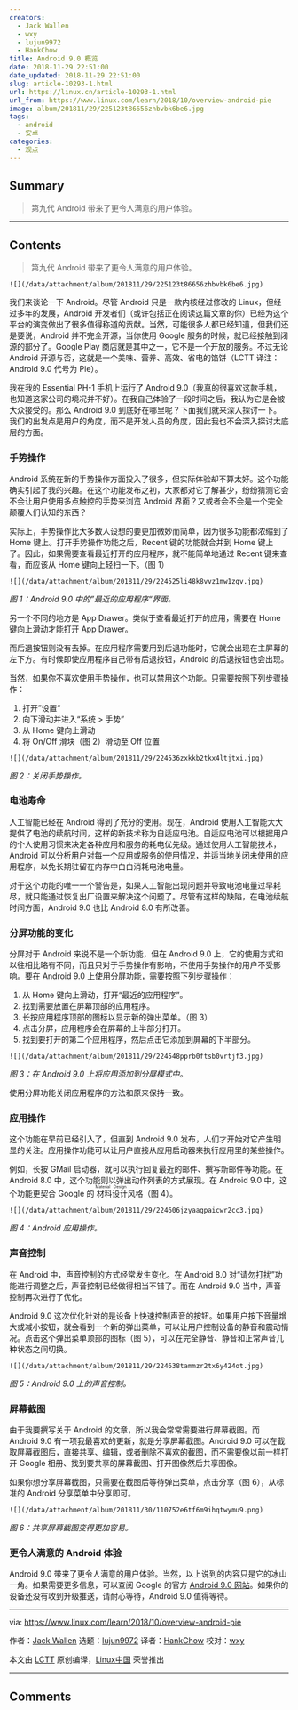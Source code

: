 ```yaml
---
creators:
  - Jack Wallen
  - wxy
  - lujun9972
  - HankChow
title: Android 9.0 概览
date: 2018-11-29 22:51:00
date_updated: 2018-11-29 22:51:00
slug: article-10293-1.html
url: https://linux.cn/article-10293-1.html
url_from: https://www.linux.com/learn/2018/10/overview-android-pie
image: album/201811/29/225123t86656zhbvbk6be6.jpg
tags:
  - android
  - 安卓
categories:
  - 观点
---
```


## Summary

> 第九代 Android 带来了更令人满意的用户体验。

***

<!-- more -->

## Contents

> 
> 第九代 Android 带来了更令人满意的用户体验。
> 
> 
> 

`![](/data/attachment/album/201811/29/225123t86656zhbvbk6be6.jpg)`

我们来谈论一下 Android。尽管 Android 只是一款内核经过修改的 Linux，但经过多年的发展，Android 开发者们（或许包括正在阅读这篇文章的你）已经为这个平台的演变做出了很多值得称道的贡献。当然，可能很多人都已经知道，但我们还是要说，Android 并不完全开源，当你使用 Google 服务的时候，就已经接触到闭源的部分了。Google Play 商店就是其中之一，它不是一个开放的服务。不过无论 Android 开源与否，这就是一个美味、营养、高效、省电的馅饼（LCTT 译注：Android 9.0 代号为 Pie）。

我在我的 Essential PH-1 手机上运行了 Android 9.0（我真的很喜欢这款手机，也知道这家公司的境况并不好）。在我自己体验了一段时间之后，我认为它是会被大众接受的。那么 Android 9.0 到底好在哪里呢？下面我们就来深入探讨一下。我们的出发点是用户的角度，而不是开发人员的角度，因此我也不会深入探讨太底层的方面。

### 手势操作

Android 系统在新的手势操作方面投入了很多，但实际体验却不算太好。这个功能确实引起了我的兴趣。在这个功能发布之初，大家都对它了解甚少，纷纷猜测它会不会让用户使用多点触控的手势来浏览 Android 界面？又或者会不会是一个完全颠覆人们认知的东西？

实际上，手势操作比大多数人设想的要更加微妙而简单，因为很多功能都浓缩到了 Home 键上。打开手势操作功能之后，Recent 键的功能就合并到 Home 键上了。因此，如果需要查看最近打开的应用程序，就不能简单地通过 Recent 键来查看，而应该从 Home 键向上轻扫一下。（图 1）

`![](/data/attachment/album/201811/29/224525li48k8vvz1mw1zgv.jpg)`

*图 1：Android 9.0 中的”最近的应用程序“界面。*

另一个不同的地方是 App Drawer。类似于查看最近打开的应用，需要在 Home 键向上滑动才能打开 App Drawer。

而后退按钮则没有去掉。在应用程序需要用到后退功能时，它就会出现在主屏幕的左下方。有时候即使应用程序自己带有后退按钮，Android 的后退按钮也会出现。

当然，如果你不喜欢使用手势操作，也可以禁用这个功能。只需要按照下列步骤操作：

1. 打开”设置“
2. 向下滑动并进入“系统 > 手势”
3. 从 Home 键向上滑动
4. 将 On/Off 滑块（图 2）滑动至 Off 位置

`![](/data/attachment/album/201811/29/224536zxkkb2tkx4ltjtxi.jpg)`

*图 2：关闭手势操作。*

### 电池寿命

人工智能已经在 Android 得到了充分的使用。现在，Android 使用人工智能大大提供了电池的续航时间，这样的新技术称为自适应电池。自适应电池可以根据用户的个人使用习惯来决定各种应用和服务的耗电优先级。通过使用人工智能技术，Android 可以分析用户对每一个应用或服务的使用情况，并适当地关闭未使用的应用程序，以免长期驻留在内存中白白消耗电池电量。

对于这个功能的唯一一个警告是，如果人工智能出现问题并导致电池电量过早耗尽，就只能通过恢复出厂设置来解决这个问题了。尽管有这样的缺陷，在电池续航时间方面，Android 9.0 也比 Android 8.0 有所改善。

### 分屏功能的变化

分屏对于 Android 来说不是一个新功能，但在 Android 9.0 上，它的使用方式和以往相比略有不同，而且只对于手势操作有影响，不使用手势操作的用户不受影响。要在 Android 9.0 上使用分屏功能，需要按照下列步骤操作：

1. 从 Home 键向上滑动，打开“最近的应用程序”。
2. 找到需要放置在屏幕顶部的应用程序。
3. 长按应用程序顶部的图标以显示新的弹出菜单。（图 3）
4. 点击分屏，应用程序会在屏幕的上半部分打开。
5. 找到要打开的第二个应用程序，然后点击它添加到屏幕的下半部分。

`![](/data/attachment/album/201811/29/224548pprb0ftsb0vrtjf3.jpg)`

*图 3：在 Android 9.0 上将应用添加到分屏模式中。*

使用分屏功能关闭应用程序的方法和原来保持一致。

### 应用操作

这个功能在早前已经引入了，但直到 Android 9.0 发布，人们才开始对它产生明显的关注。应用操作功能可以让用户直接从应用启动器来执行应用里的某些操作。

例如，长按 GMail 启动器，就可以执行回复最近的邮件、撰写新邮件等功能。在 Android 8.0 中，这个功能则以弹出动作列表的方式展现。在 Android 9.0 中，这个功能更契合 Google 的<ruby> 材料设计 <rt>  Material Design </rt></ruby>风格（图 4）。

`![](/data/attachment/album/201811/29/224606jzyaagpaicwr2cc3.jpg)`

*图 4：Android 应用操作。*

### 声音控制

在 Android 中，声音控制的方式经常发生变化。在 Android 8.0 对“请勿打扰”功能进行调整之后，声音控制已经做得相当不错了。而在 Android 9.0 当中，声音控制再次进行了优化。

Android 9.0 这次优化针对的是设备上快速控制声音的按钮。如果用户按下音量增大或减小按钮，就会看到一个新的弹出菜单，可以让用户控制设备的静音和震动情况。点击这个弹出菜单顶部的图标（图 5），可以在完全静音、静音和正常声音几种状态之间切换。

`![](/data/attachment/album/201811/29/224638tammzr2tx6y424ot.jpg)`

*图 5：Android 9.0 上的声音控制。*

### 屏幕截图

由于我要撰写关于 Android 的文章，所以我会常常需要进行屏幕截图。而 Android 9.0 有一项我最喜欢的更新，就是分享屏幕截图。Android 9.0 可以在截取屏幕截图后，直接共享、编辑，或者删除不喜欢的截图，而不需要像以前一样打开 Google 相册、找到要共享的屏幕截图、打开图像然后共享图像。

如果你想分享屏幕截图，只需要在截图后等待弹出菜单，点击分享（图 6），从标准的 Android 分享菜单中分享即可。

`![](/data/attachment/album/201811/30/110752e6tf6m9ihqtwymu9.png)`

*图 6：共享屏幕截图变得更加容易。*

### 更令人满意的 Android 体验

Android 9.0 带来了更令人满意的用户体验。当然，以上说到的内容只是它的冰山一角。如果需要更多信息，可以查阅 Google 的官方 [Android 9.0 网站](https://www.android.com/versions/pie-9-0/)。如果你的设备还没有收到升级推送，请耐心等待，Android 9.0 值得等待。

---

via: <https://www.linux.com/learn/2018/10/overview-android-pie>

作者：[Jack Wallen](https://www.linux.com/users/jlwallen) 选题：[lujun9972](https://github.com/lujun9972) 译者：[HankChow](https://github.com/HankChow) 校对：[wxy](https://github.com/wxy)

本文由 [LCTT](https://github.com/LCTT/TranslateProject) 原创编译，[Linux中国](https://linux.cn/) 荣誉推出

***

## Comments
